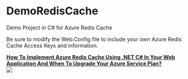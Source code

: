 # DemoRedisCache
Demo Project in C# for Azure Redis Cache
<p>Be sure to modify the Web.Config file to include your own Azure Redis Cache Access Keys and information.</p>

<a href="http://www.arthurwiz.com/software-development/how-to-implement-azure-redis-cache-using-net-c-in-your-web-application-and-when-to-upgrade-your-azure-service-plan"><strong>How To Implement Azure Redis Cache Using .NET C# In Your Web Application And When To Upgrade Your Azure Service Plan?</strong></a>
 <br />
<a href="http://www.arthurwiz.com/software-development/how-to-implement-azure-redis-cache-using-net-c-in-your-web-application-and-when-to-upgrade-your-azure-service-plan"> 
<img src="http://www.arthurwiz.com/uploads/1/2/0/0/12008432/1137059.jpg" /></a>
